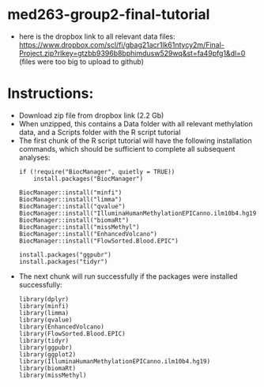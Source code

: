 # med263-group2-final-tutorial
- here is the dropbox link to all relevant data files: https://www.dropbox.com/scl/fi/gbag21acr1lk61ntycy2m/Final-Project.zip?rlkey=gtzbb9396b8bphimdusw529wq&st=fa49pfg1&dl=0 (files were too big to upload to github)

# Instructions:
- Download zip file from dropbox link (2.2 Gb)
- When unzipped, this contains a Data folder with all relevant methylation data, and a Scripts folder with the R script tutorial
- The first chunk of the R script tutorial will have the following installation commands, which should be sufficient to complete all subsequent analyses:
  ```{r}
  if (!require("BiocManager", quietly = TRUE))
      install.packages("BiocManager")
  
  BiocManager::install("minfi")
  BiocManager::install("limma")
  BiocManager::install("qvalue")
  BiocManager::install("IlluminaHumanMethylationEPICanno.ilm10b4.hg19")
  BiocManager::install("biomaRt")
  BiocManager::install("missMethyl")
  BiocManager::install("EnhancedVolcano")
  BiocManager::install("FlowSorted.Blood.EPIC")
  
  install.packages("ggpubr")
  install.packages("tidyr")
  ```  
- The next chunk will run successfully if the packages were installed successfully:
  ```{r}
  library(dplyr)
  library(minfi)
  library(limma)
  library(qvalue)
  library(EnhancedVolcano)
  library(FlowSorted.Blood.EPIC)
  library(tidyr)
  library(ggpubr)
  library(ggplot2)
  library(IlluminaHumanMethylationEPICanno.ilm10b4.hg19)
  library(biomaRt)
  library(missMethyl)
  ```
